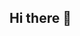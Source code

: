 ## Hi there 👋

<!--
**rabbanos/rabbanos** is a ✨ _special_ ✨ repository because its `README.md` (this file) appears on your GitHub profile.

## I've always been fascinated by the way apps were ```bash developed ```, which I passionate to continue to explore and experience. 

 - 🔭 I’m currently learning Flutter, Unity3D, Node.js
 - 📫 How to reach me: [Linkedin](https://linkedin.com/in/rrabbani/), [itch.io](https://rabbanos.itch.io/) ```bash linkedin.com/in/rrabbani```

![rabbanos](https://github.githubassets.com/images/mona-whisper.gif)
